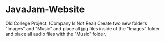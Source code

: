 # JavaJam-Website
Old College Project. (Company Is Not Real)
Create two new folders "Images" and "Music" and place all jpg files inside of the "Images" folder and place all audio files with the "Music" folder.
